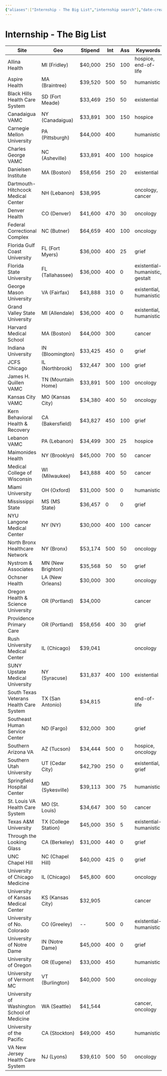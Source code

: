 ```yaml
---
{"aliases":["Internship - The Big List","internship search"],"date-created":"2025-01-10T10:47","date-modified":"2025-01-10T13:45","dg-publish":true,"title":"Internship - The Big List","permalink":"/blooms/ephemeral/internship-search/internship-search/","dgPassFrontmatter":true,"updated":"2025-01-10T13:45"}
---
```



# Internship - The Big List

| Site                                        | Geo                  | Stipend | Int | Ass | Keywords                        |
| ------------------------------------------- | -------------------- | ------- | --- | --- | ------------------------------- |
| Allina Health                               | MI (Fridley)         | $40,000 | 250 | 100 | hospice, end-of-life            |
| Aspire Health                               | MA (Braintree)       | $39,520 | 500 | 50  | humanistic                      |
| Black Hills Health Care System              | SD (Fort Meade)      | $33,469 | 250 | 50  | existential                     |
| Canadaigua VAMC                             | NY (Canadaigua)      | $33,891 | 300 | 150 | hospice                         |
| Carnegie Mellon University                  | PA (Pittsburgh)      | $44,000 | 400 |     | humanistic                      |
| Charles George VAMC                         | NC (Asheville)       | $33,891 | 400 | 100 | hospice                         |
| Danielsen Institute                         | MA (Boston)          | $58,656 | 250 | 20  | existential                     |
| Dartmouth-Hitchcock Medical Center          | NH (Lebanon)         | $38,995 |     |     | oncology, cancer                |
| Denver Health                               | CO (Denver)          | $41,600 | 470 | 30  | oncology                        |
| Federal Correctional Complex                | NC (Butner)          | $64,659 | 400 | 100 | oncology                        |
| Florida Gulf Coast University               | FL (Fort Myers)      | $36,000 | 400 | 25  | grief                           |
| Florida State University                    | FL (Tallahassee)     | $36,000 | 400 | 0   | existential-humanistic, gestalt |
| George Mason University                     | VA (Fairfax)         | $43,888 | 310 | 0   | existential, humanistic         |
| Grand Valley State University               | MI (Allendale)       | $36,000 | 400 | 0   | existential, humanistic         |
| Harvard Medical School                      | MA (Boston)          | $44,000 | 300 |     | cancer                          |
| Indiana University                          | IN (Bloomington)     | $33,425 | 450 | 0   | grief                           |
| JCFS Chicago                                | IL (Northbrook)      | $32,447 | 300 | 100 | grief                           |
| James H. Quillen VAMC                       | TN (Mountain Home)   | $33,891 | 500 | 100 | oncology                        |
| Kansas City VAMC                            | MO (Kansas City)     | $34,380 | 400 | 50  | oncology                        |
| Kern Behavioral Health & Recovery           | CA (Bakersfield)     | $43,827 | 450 | 100 | grief                           |
| Lebanon VAMC                                | PA (Lebanon)         | $34,499 | 300 | 25  | hospice                         |
| Maimonides Health                           | NY (Brooklyn)        | $45,000 | 700 | 50  | cancer                          |
| Medical College of Wisconsin                | WI (Milwaukee)       | $43,888 | 400 | 50  | cancer                          |
| Miami University                            | OH (Oxford)          | $31,000 | 500 | 0   | humanistic                      |
| Mississippi State                           | MS (MS State)        | $36,457 | 0   | 0   | grief                           |
| NYU Langone Medical Center                  | NY (NY)              | $30,000 | 400 | 100 | cancer                          |
| North Bronx Healthcare Network              | NY (Bronx)           | $53,174 | 500 | 50  | oncology                        |
| Nystrom & Associates                        | MN (New Brighton)    | $35,568 | 50  | 50  | grief                           |
| Ochsner Health                              | LA (New Orleans)     | $30,000 | 300 |     | oncology                        |
| Oregon Health & Science University          | OR (Portland)        | $34,000 |     |     | cancer                          |
| Providence Primary Care                     | OR (Portland)        | $58,656 | 400 | 30  | grief                           |
| Rush University Medical Center              | IL (Chicago)         | $39,041 |     |     | oncology                        |
| SUNY Upstate Medical University             | NY (Syracuse)        | $31,837 | 400 | 100 | existential                     |
| South Texas Veterans Health Care System     | TX (San Antonio)     | $34,815 |     |     | end-of-life                     |
| Southeast Human Service Center              | ND (Fargo)           | $32,000 | 300 |     | grief                           |
| Southern Arizona VA                         | AZ (Tucson)          | $34,444 | 500 | 0   | hospice, oncology               |
| Southern Utah University                    | UT (Cedar City)      | $42,790 | 250 | 0   | existential, grief              |
| Springfield Hospital Center                 | MD (Sykesville)      | $39,113 | 300 | 75  | humanistic                      |
| St. Louis VA Health Care System             | MO (St. Louis)       | $34,647 | 300 | 50  | cancer                          |
| Texas A&M University                        | TX (College Station) | $45,000 | 350 | 5   | existential-humanistic          |
| Through the Looking Glass                   | CA (Berkeley)        | $31,000 | 440 | 0   | grief                           |
| UNC Chapel Hill                             | NC (Chapel Hill)     | $40,000 | 425 | 0   | grief                           |
| University of Chicago Medicine              | IL (Chicago)         | $45,800 | 600 |     | oncology                        |
| University of Kansas Medical Center         | KS (Kansas City)     | $32,905 |     |     | cancer                          |
| University of No. Colorado                  | CO (Greeley)         | --      | 500 | 0   | existential-humanistic          |
| University of Notre Dame                    | IN (Notre Dame)      | $45,000 | 400 | 0   | grief                           |
| University of Oregon                        | OR (Eugene)          | $33,000 | 450 |     | humanistic                      |
| University of Vermont MC                    | VT (Burlington)      | $40,000 | 500 |     | oncology                        |
| University of Washington School of Medicine | WA (Seattle)         | $41,544 |     |     | cancer, oncology                |
| University of the Pacific                   | CA (Stockton)        | $49,000 | 450 |     | humanistic                      |
| VA New Jersey Health Care System            | NJ (Lyons)           | $39,610 | 500 | 50  | oncology                        |
